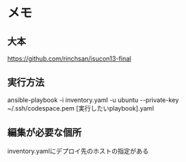 # メモ

## 大本

https://github.com/rinchsan/isucon13-final

## 実行方法

ansible-playbook  -i inventory.yaml -u ubuntu --private-key ~/.ssh/codespace.pem [実行したいplaybook].yaml

## 編集が必要な個所

inventory.yamlにデプロイ先のホストの指定がある
